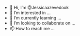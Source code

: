 - 👋 Hi, I’m @Jessicaazevedook
- 👀 I’m interested in ...
- 🌱 I’m currently learning ...
- 💞️ I’m looking to collaborate on ...
- 📫 How to reach me ...

<!---
Jessicaazevedook/Jessicaazevedook is a ✨ special ✨ repository because its `README.md` (this file) appears on your GitHub profile.
You can click the Preview link to take a look at your changes.
--->
